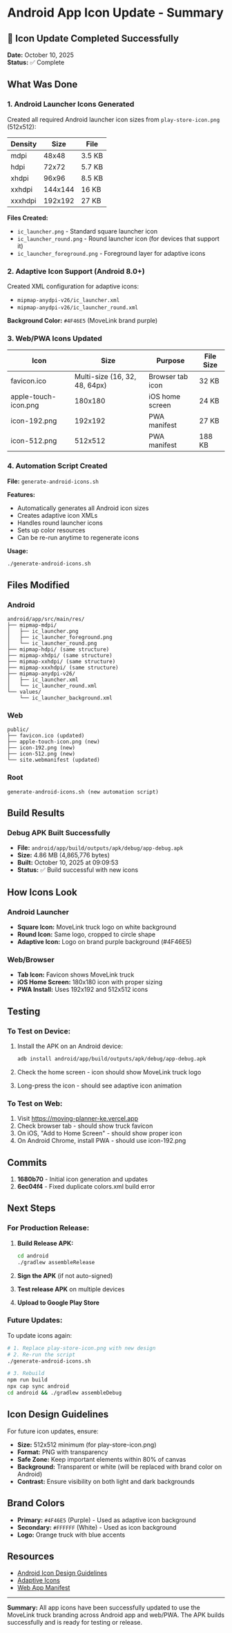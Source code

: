 # Android App Icon Update - Summary

## 🎨 Icon Update Completed Successfully

**Date:** October 10, 2025  
**Status:** ✅ Complete

## What Was Done

### 1. **Android Launcher Icons Generated**

Created all required Android launcher icon sizes from `play-store-icon.png` (512x512):

| Density | Size | File |
|---------|------|------|
| mdpi | 48x48 | 3.5 KB |
| hdpi | 72x72 | 5.7 KB |
| xhdpi | 96x96 | 8.5 KB |
| xxhdpi | 144x144 | 16 KB |
| xxxhdpi | 192x192 | 27 KB |

**Files Created:**
- `ic_launcher.png` - Standard square launcher icon
- `ic_launcher_round.png` - Round launcher icon (for devices that support it)
- `ic_launcher_foreground.png` - Foreground layer for adaptive icons

### 2. **Adaptive Icon Support (Android 8.0+)**

Created XML configuration for adaptive icons:
- `mipmap-anydpi-v26/ic_launcher.xml`
- `mipmap-anydpi-v26/ic_launcher_round.xml`

**Background Color:** `#4F46E5` (MoveLink brand purple)

### 3. **Web/PWA Icons Updated**

| Icon | Size | Purpose | File Size |
|------|------|---------|-----------|
| favicon.ico | Multi-size (16, 32, 48, 64px) | Browser tab icon | 32 KB |
| apple-touch-icon.png | 180x180 | iOS home screen | 24 KB |
| icon-192.png | 192x192 | PWA manifest | 27 KB |
| icon-512.png | 512x512 | PWA manifest | 188 KB |

### 4. **Automation Script Created**

**File:** `generate-android-icons.sh`

**Features:**
- Automatically generates all Android icon sizes
- Creates adaptive icon XMLs
- Handles round launcher icons
- Sets up color resources
- Can be re-run anytime to regenerate icons

**Usage:**
```bash
./generate-android-icons.sh
```

## Files Modified

### Android
```
android/app/src/main/res/
├── mipmap-mdpi/
│   ├── ic_launcher.png
│   ├── ic_launcher_foreground.png
│   └── ic_launcher_round.png
├── mipmap-hdpi/ (same structure)
├── mipmap-xhdpi/ (same structure)
├── mipmap-xxhdpi/ (same structure)
├── mipmap-xxxhdpi/ (same structure)
├── mipmap-anydpi-v26/
│   ├── ic_launcher.xml
│   └── ic_launcher_round.xml
└── values/
    └── ic_launcher_background.xml
```

### Web
```
public/
├── favicon.ico (updated)
├── apple-touch-icon.png (new)
├── icon-192.png (new)
├── icon-512.png (new)
└── site.webmanifest (updated)
```

### Root
```
generate-android-icons.sh (new automation script)
```

## Build Results

### Debug APK Built Successfully
- **File:** `android/app/build/outputs/apk/debug/app-debug.apk`
- **Size:** 4.86 MB (4,865,776 bytes)
- **Built:** October 10, 2025 at 09:09:53
- **Status:** ✅ Build successful with new icons

## How Icons Look

### Android Launcher
- **Square Icon:** MoveLink truck logo on white background
- **Round Icon:** Same logo, cropped to circle shape
- **Adaptive Icon:** Logo on brand purple background (#4F46E5)

### Web/Browser
- **Tab Icon:** Favicon shows MoveLink truck
- **iOS Home Screen:** 180x180 icon with proper sizing
- **PWA Install:** Uses 192x192 and 512x512 icons

## Testing

### To Test on Device:
1. Install the APK on an Android device:
   ```bash
   adb install android/app/build/outputs/apk/debug/app-debug.apk
   ```

2. Check the home screen - icon should show MoveLink truck logo

3. Long-press the icon - should see adaptive icon animation

### To Test on Web:
1. Visit https://moving-planner-ke.vercel.app
2. Check browser tab - should show truck favicon
3. On iOS, "Add to Home Screen" - should show proper icon
4. On Android Chrome, install PWA - should use icon-192.png

## Commits

1. **1680b70** - Initial icon generation and updates
2. **6ec04f4** - Fixed duplicate colors.xml build error

## Next Steps

### For Production Release:

1. **Build Release APK:**
   ```bash
   cd android
   ./gradlew assembleRelease
   ```

2. **Sign the APK** (if not auto-signed)

3. **Test release APK** on multiple devices

4. **Upload to Google Play Store**

### Future Updates:

To update icons again:
```bash
# 1. Replace play-store-icon.png with new design
# 2. Re-run the script
./generate-android-icons.sh

# 3. Rebuild
npm run build
npx cap sync android
cd android && ./gradlew assembleDebug
```

## Icon Design Guidelines

For future icon updates, ensure:
- **Size:** 512x512 minimum (for play-store-icon.png)
- **Format:** PNG with transparency
- **Safe Zone:** Keep important elements within 80% of canvas
- **Background:** Transparent or white (will be replaced with brand color on Android)
- **Contrast:** Ensure visibility on both light and dark backgrounds

## Brand Colors

- **Primary:** `#4F46E5` (Purple) - Used as adaptive icon background
- **Secondary:** `#FFFFFF` (White) - Used as icon background
- **Logo:** Orange truck with blue accents

## Resources

- [Android Icon Design Guidelines](https://developer.android.com/guide/practices/ui_guidelines/icon_design)
- [Adaptive Icons](https://developer.android.com/guide/practices/ui_guidelines/icon_design_adaptive)
- [Web App Manifest](https://web.dev/add-manifest/)

---

**Summary:** All app icons have been successfully updated to use the MoveLink truck branding across Android app and web/PWA. The APK builds successfully and is ready for testing or release.
